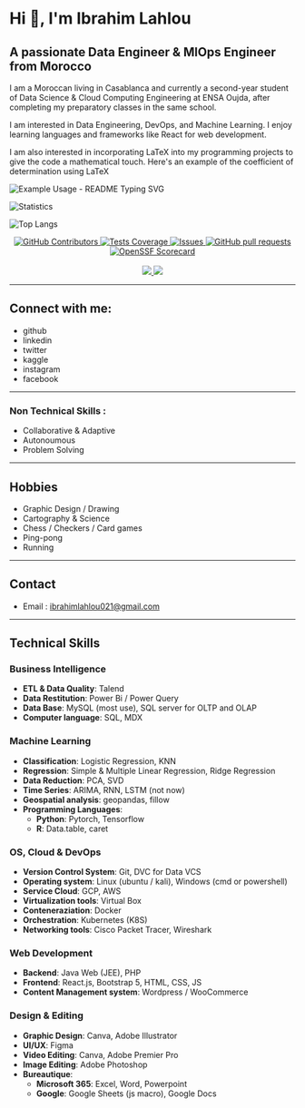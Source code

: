# Hi 👋, I'm Ibrahim Lahlou
## A passionate Data Engineer & MlOps Engineer from Morocco

I am a Moroccan living in Casablanca and currently a second-year student of Data Science & Cloud Computing Engineering at ENSA Oujda, after completing my preparatory classes in the same school.

I am interested in Data Engineering, DevOps, and Machine Learning. I enjoy learning languages and frameworks like React for web development.

I am also interested in incorporating LaTeX into my programming projects to give the code a mathematical touch. Here's an example of the coefficient of determination using LaTeX


![Example Usage - README Typing SVG](https://readme-typing-svg.demolab.com/?lines=Type+messages+everywhere%21;Add+a+bio+to+your+profile%21;Add+a+description+to+your+repo%21;Make+your+readme+stand+out%21&font=Fira%20Code&center=true&width=380&height=50&duration=4000&pause=1000)

![Statistics](https://github-readme-stats.vercel.app/api?username=IbLahlou&count_private=true&show_icons=true&theme=light)

<!--
![Top Languages](https://github-readme-stats.vercel.app/api/top-langs/?username=Omaraitbenhaddi&show_icons=true&theme=radical)
-->
![Top Langs](https://github-readme-stats.vercel.app/api/top-langs/?username=IbLahlou&layout=compact)

 <p align="center">
    <a href="https://github.com/IbLahlou/github-readme-stats/graphs/contributors">
      <img alt="GitHub Contributors" src="https://img.shields.io/github/contributors/IbLahlou/github-readme-stats" />
    </a>
    <a href="https://codecov.io/gh/IbLahlou/github-readme-stats">
      <img alt="Tests Coverage" src="https://codecov.io/gh/IbLahlou/github-readme-stats/branch/master/graph/badge.svg" />
    </a>
    <a href="https://github.com/IbLahlou/github-readme-stats/issues">
      <img alt="Issues" src="https://img.shields.io/github/issues/IbLahlou/github-readme-stats?color=0088ff" />
    </a>
    <a href="https://github.com/IbLahlou/github-readme-stats/pulls">
      <img alt="GitHub pull requests" src="https://img.shields.io/github/issues-pr/IbLahlou/github-readme-stats?color=0088ff" />
    </a>
    <a href="https://securityscorecards.dev/viewer/?uri=github.com/anuraghazra/github-readme-stats">
      <img alt="OpenSSF Scorecard" src="https://api.securityscorecards.dev/projects/github.com/anuraghazra/github-readme-stats/badge" />
    </a>
    <br />
    <br />
    <a href="https://a.paddle.com/v2/click/16413/119403?link=1227">
      <img src="https://img.shields.io/badge/Supported%20by-VSCode%20Power%20User%20%E2%86%92-gray.svg?colorA=655BE1&colorB=4F44D6&style=for-the-badge"/>
    </a>
    <a href="https://a.paddle.com/v2/click/16413/119403?link=2345">
      <img src="https://img.shields.io/badge/Supported%20by-Node%20Cli.com%20%E2%86%92-gray.svg?colorA=61c265&colorB=4CAF50&style=for-the-badge"/>
    </a>
  </p>

****

## Connect with me:
<!-- Add your social media and contact links here -->
- github
- linkedin
- twitter
- kaggle
- instagram
- facebook

****

### Non Technical Skills :
- Collaborative & Adaptive
- Autonoumous
- Problem Solving

****

## Hobbies
- Graphic Design / Drawing
- Cartography & Science
- Chess / Checkers / Card games
- Ping-pong
- Running

****

## Contact

- Email : ibrahimlahlou021@gmail.com

****

## Technical Skills

### Business Intelligence
- **ETL & Data Quality**: Talend
- **Data Restitution**: Power Bi / Power Query
- **Data Base**: MySQL (most use), SQL server for OLTP and OLAP
- **Computer language**: SQL, MDX

### Machine Learning
- **Classification**: Logistic Regression, KNN
- **Regression**: Simple & Multiple Linear Regression, Ridge Regression
- **Data Reduction**: PCA, SVD
- **Time Series**: ARIMA, RNN, LSTM (not now)
- **Geospatial analysis**: geopandas, fillow
- **Programming Languages**:
  - **Python**: Pytorch, Tensorflow
  - **R**: Data.table, caret

### OS, Cloud & DevOps
- **Version Control System**: Git, DVC for Data VCS
- **Operating system**: Linux (ubuntu / kali), Windows (cmd or powershell)
- **Service Cloud**: GCP, AWS
- **Virtualization tools**: Virtual Box
- **Conteneraziation**: Docker
- **Orchestration**: Kubernetes (K8S)
- **Networking tools**: Cisco Packet Tracer, Wireshark

### Web Development
- **Backend**: Java Web (JEE), PHP
- **Frontend**: React.js, Bootstrap 5, HTML, CSS, JS
- **Content Management system**: Wordpress / WooCommerce

### Design & Editing
- **Graphic Design**: Canva, Adobe Illustrator
- **UI/UX**: Figma
- **Video Editing**: Canva, Adobe Premier Pro
- **Image Editing**: Adobe Photoshop
- **Bureautique**:
  - **Microsoft 365**: Excel, Word, Powerpoint
  - **Google**: Google Sheets (js macro), Google Docs


